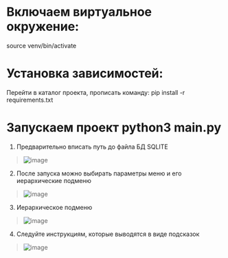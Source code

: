# Включаем виртуальное окружение:
source venv/bin/activate
# Установка зависимостей:
Перейти в каталог проекта, прописать команду: pip install -r requirements.txt
# Запускаем проект python3 main.py
1. Предварительно вписать путь до файла БД SQLITE
>![image](https://github.com/PipaPipe/BIT_Test/assets/74451005/e2363a87-d90f-4e8d-8b14-662bb87fb3c7)
2. После запуска можно выбирать параметры меню и его иерархические подменю
>![image](https://github.com/PipaPipe/BIT_Test/assets/74451005/5b307df8-c204-45b8-8fa8-8d10ce383487)
3. Иерархическое подменю
>![image](https://github.com/PipaPipe/BIT_Test/assets/74451005/bbc0559b-065d-489b-82e3-6896180a246d)
4. Следуйте инструкциям, которые выводятся в виде подсказок
>![image](https://github.com/PipaPipe/BIT_Test/assets/74451005/0be65493-490f-4168-9072-9698e574102a)





